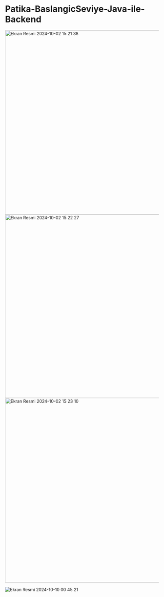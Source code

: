 # Patika-BaslangicSeviye-Java-ile-Backend
<img width="603" alt="Ekran Resmi 2024-10-02 15 21 38" src="https://github.com/user-attachments/assets/48ac24cd-1cd7-48ca-97c9-149aa178c22b">
<img width="601" alt="Ekran Resmi 2024-10-02 15 22 27" src="https://github.com/user-attachments/assets/b084c8bc-da06-44e8-b1dd-e236fae707f6">
<img width="605" alt="Ekran Resmi 2024-10-02 15 23 10" src="https://github.com/user-attachments/assets/892c024f-a54a-47b1-97a4-d26ce0a00ea9">

![Ekran Resmi 2024-10-10 00 45 21](https://github.com/user-attachments/assets/f30d66c2-9b88-4ee2-849f-16c7b6d98131)
